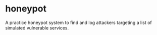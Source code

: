 # honeypot
A practice honeypot system to find and log attackers targeting a list of simulated vulnerable services.
